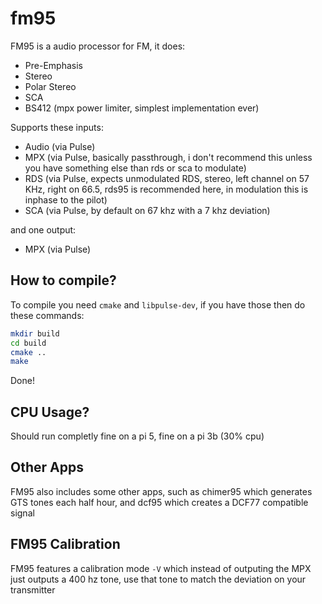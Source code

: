 # fm95

FM95 is a audio processor for FM, it does:

- Pre-Emphasis
- Stereo
- Polar Stereo
- SCA
- BS412 (mpx power limiter, simplest implementation ever)

Supports these inputs:

- Audio (via Pulse)
- MPX (via Pulse, basically passthrough, i don't recommend this unless you have something else than rds or sca to modulate)
- RDS (via Pulse, expects unmodulated RDS, stereo, left channel on 57 KHz, right on 66.5, rds95 is recommended here, in modulation this is inphase to the pilot)
- SCA (via Pulse, by default on 67 khz with a 7 khz deviation)

and one output:

- MPX (via Pulse)

## How to compile?

To compile you need `cmake` and `libpulse-dev`, if you have those then do these commands:

```bash
mkdir build
cd build
cmake ..
make
```

Done!

## CPU Usage?

Should run completly fine on a pi 5, fine on a pi 3b (30% cpu)

## Other Apps

FM95 also includes some other apps, such as chimer95 which generates GTS tones each half hour, and dcf95 which creates a DCF77 compatible signal

## FM95 Calibration

FM95 features a calibration mode `-V` which instead of outputing the MPX just outputs a 400 hz tone, use that tone to match the deviation on your transmitter
